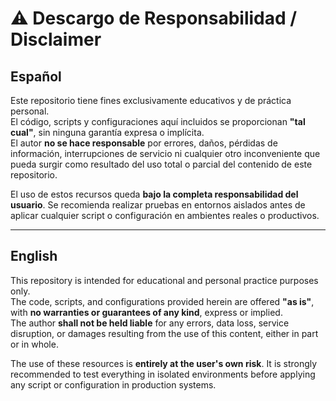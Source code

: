 
# ⚠️ Descargo de Responsabilidad / Disclaimer

## Español

Este repositorio tiene fines exclusivamente educativos y de práctica personal.  
El código, scripts y configuraciones aquí incluidos se proporcionan **"tal cual"**, sin ninguna garantía expresa o implícita.  
El autor **no se hace responsable** por errores, daños, pérdidas de información, interrupciones de servicio ni cualquier otro inconveniente que pueda surgir como resultado del uso total o parcial del contenido de este repositorio.

El uso de estos recursos queda **bajo la completa responsabilidad del usuario**. Se recomienda realizar pruebas en entornos aislados antes de aplicar cualquier script o configuración en ambientes reales o productivos.

---

## English

This repository is intended for educational and personal practice purposes only.  
The code, scripts, and configurations provided herein are offered **"as is"**, with **no warranties or guarantees of any kind**, express or implied.  
The author **shall not be held liable** for any errors, data loss, service disruption, or damages resulting from the use of this content, either in part or in whole.

The use of these resources is **entirely at the user's own risk**. It is strongly recommended to test everything in isolated environments before applying any script or configuration in production systems.
